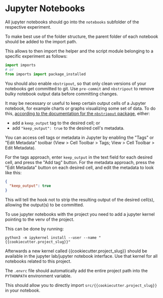 # Jupyter Notebooks

All jupyter notebooks should go into the `notebooks` subfolder of the respective
experiment.

To make best use of the folder structure, the parent folder of each notebook
should be added to the import path.

This allows to then import the helper and the script module belonging to a
specific experiment as follows:

```python
import imports
# or
from imports import package_installed
```

You should also enable `nbstripout`, so that only clean versions of your
notebooks get committed to git.
Use `pre-commit` and `nbstripout` to remove bulky notebook output data before
committing changes.

It may be necessary or useful to keep certain output cells of a Jupyter
notebook, for example charts or graphs visualizing some set of data. To do this,
[according to the documentation for the `nbstripout` package][nbstripout],
either:

- add a `keep_output` tag to the desired cell; or
- add `"keep_output": true` to the desired cell's metadata.

You can access cell tags or metadata in Jupyter by enabling the "Tags" or
"Edit Metadata" toolbar (View > Cell Toolbar > Tags; View > Cell Toolbar > Edit Metadata).

For the tags approach, enter `keep_output` in the text field for each desired
cell, and press the "Add tag" button. For the metadata approach, press the
"Edit Metadata" button on each desired cell, and edit the metadata to look like
this:

```json
{
  "keep_output": true
}
```

This will tell the hook not to strip the resulting output of the desired
cell(s), allowing the output(s) to be committed.

To use jupyter notebooks with the project you need to add a jupyter kernel
pointing to the venv of the project.

This can be done by running:

```shell
python3 -m ipykernel install --user --name "{{cookiecutter.project_slug}}"
```

Afterwards a new kernel called {{cookiecutter.project_slug}} should be available
in the jupyter lab/jupyter notebook interface. Use that kernel for all notebooks
related to this project.

The `.envrc` file should automatically add the entire project path into the
`PYTHONPATH` environment variable.

This should allow you to directly import `src/{{cookiecutter.project_slug}}`
in your notebook.

[nbstripout]: https://github.com/kynan/nbstripout
